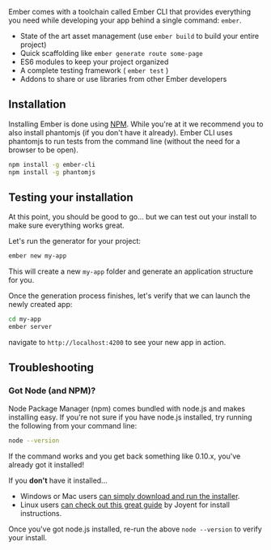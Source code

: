 Ember comes with a toolchain called Ember CLI that provides everything you need while developing your app behind a single command:  ```ember```.

* State of the art asset management (use ```ember build``` to build your entire project)
* Quick scaffolding like ```ember generate route some-page```
* ES6 modules to keep your project organized
* A complete testing framework ( ```ember test``` )
* Addons to share or use libraries from other Ember developers

## Installation

Installing Ember is done using [NPM](#toc_got-node-and-npm). While you're at it we recommend you to also install phantomjs (if you don't have it already). Ember CLI uses phantomjs to run tests from the command line (without the need for a browser to be open).

```bash
npm install -g ember-cli
npm install -g phantomjs
```

## Testing your installation

At this point, you should be good to go... but we can test out your install to make sure everything works great.

Let's run the generator for your project:

```bash
ember new my-app
```

This will create a new `my-app` folder and generate an application structure for you.

Once the generation process finishes, let's verify that we can launch the newly created app:

```bash
cd my-app
ember server
```

navigate to `http://localhost:4200` to see your new app in action.

## Troubleshooting

### Got Node (and NPM)?

Node Package Manager (npm) comes bundled with node.js and makes installing easy.  If you're not sure if you have node.js installed, try running the following from your command line:

```bash
node --version
```

If the command works and you get back something like 0.10.x, you've already got it installed!

If you **don't** have it installed...

* Windows or Mac users [can simply download and run the installer](http://nodejs.org/download/).
* Linux users [can check out this great guide](https://github.com/joyent/node/wiki/Installing-Node.js-via-package-manager) by Joyent for install instructions.

Once you've got node.js installed, re-run the above ```node --version``` to verify your install.
